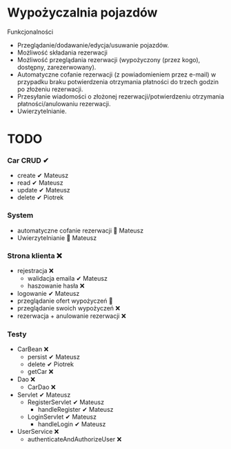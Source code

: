 # Wypożyczalnia pojazdów

Funkcjonalności

- Przeglądanie/dodawanie/edycja/usuwanie pojazdów.
- Możliwość składania rezerwacji
- Możliwość przeglądania rezerwacji (wypożyczony (przez kogo), dostępny, zarezerwowany).
- Automatyczne cofanie rezerwacji (z powiadomieniem przez e-mail) w przypadku braku potwierdzenia otrzymania płatności do trzech godzin po złożeniu rezerwacji.
- Przesyłanie wiadomości o złożonej rezerwacji/potwierdzeniu otrzymania płatności/anulowaniu rezerwacji.
- Uwierzytelnianie.

# TODO
### Car CRUD ✔
 - create ✔ Mateusz
 - read ✔ Mateusz
 - update ✔ Mateusz
 - delete ✔ Piotrek
### System
 - automatyczne cofanie rezerwacji 🚧 Mateusz
 - Uwierzytelnianie 🚧 Mateusz
### Strona klienta ❌
 - rejestracja ❌
   - walidacja emaila ✔ Mateusz
   - haszowanie hasła ❌
 - logowanie ✔ Mateusz
 - przeglądanie ofert wypożyczeń 🚧
 - przeglądanie swoich wypożyczeń ❌
 - rezerwacja + anulowanie rezerwacji ❌
### Testy
 - CarBean ❌
   - persist ✔ Mateusz
   - delete ✔ Piotrek
   - getCar ❌
 - Dao ❌
   - CarDao ❌
 - Servlet ✔ Mateusz
   - RegisterServlet ✔ Mateusz
     - handleRegister ✔ Mateusz
   - LoginServlet ✔ Mateusz
     - handleLogin ✔ Mateusz
 - UserService ❌
   - authenticateAndAuthorizeUser ❌